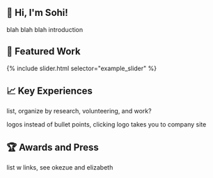 <h2>👋 Hi, I'm Sohi!</h2>

<p>blah blah blah introduction</p>

<h2>🔧 Featured Work</h2>

{% include slider.html selector="example_slider" %}

<h2>📈 Key Experiences</h2>

<p>list, organize by research, volunteering, and work?</p>
<p>logos instead of bullet points, clicking logo takes you to company site</p>

<h2>🏆 Awards and Press</h2>

<p>list w links, see okezue and elizabeth</p>
